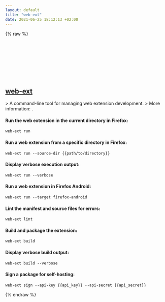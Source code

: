 ```yaml
---
layout: default
title: "web-ext"
date: 2021-06-25 18:12:13 +02:00
---
```

{% raw %}
<h2 id="web-ext">
  <a href="/en/common/web-ext.html">web-ext</a> <a href="#web-ext"><svg class="icon">
    <use href="/assets/images/unicode_sprite.svg#link" />
  </svg></a>
</h2>
> A command-line tool for managing web extension development.
> More information: <https://www.npmjs.com/package/web-ext>.

#### Run the web extension in the current directory in Firefox:
```shell
web-ext run
```
#### Run a web extension from a specific directory in Firefox:
```shell
web-ext run --source-dir {{path/to/directory}}
```
#### Display verbose execution output:
```shell
web-ext run --verbose
```
#### Run a web extension in Firefox Android:
```shell
web-ext run --target firefox-android
```
#### Lint the manifest and source files for errors:
```shell
web-ext lint
```
#### Build and package the extension:
```shell
web-ext build
```
#### Display verbose build output:
```shell
web-ext build --verbose
```
#### Sign a package for self-hosting:
```shell
web-ext sign --api-key {{api_key}} --api-secret {{api_secret}}
```
{% endraw %}